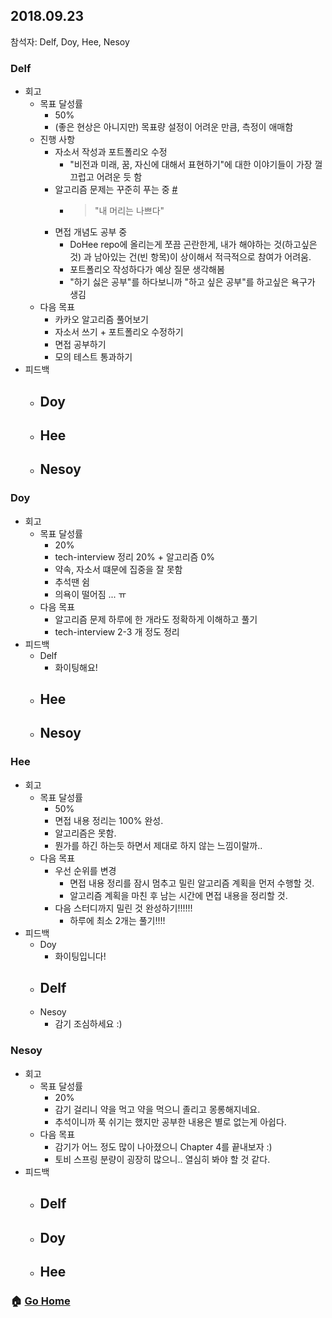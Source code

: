 ## 2018.09.23
참석자: Delf, Doy, Hee, Nesoy

### Delf
- 회고
  - 목표 달성률
    - 50%
    - (좋은 현상은 아니지만) 목표량 설정이 어려운 만큼, 측정이 애매함
  - 진행 사항
    - 자소서 작성과 포트폴리오 수정
      - "비전과 미래, 꿈, 자신에 대해서 표현하기"에 대한 이야기들이 가장 껄끄럽고 어려운 듯 함
    - 알고리즘 문제는 꾸준히 푸는 중 [#](https://github.com/Delf-Lee/Daily-Programing)
      - >"내 머리는 나쁘다"
    - 면접 개념도 공부 중
      - DoHee repo에 올리는게 쪼끔 곤란한게, 내가 해야하는 것(하고싶은 것) 과 남아있는 건(빈 항목)이 상이해서 적극적으로 참여가 어려움.
      - 포트폴리오 작성하다가 예상 질문 생각해봄
      - "하기 싫은 공부"를 하다보니까 "하고 싶은 공부"를 하고싶은 욕구가 생김
  - 다음 목표
    - 카카오 알고리즘 풀어보기
    - 자소서 쓰기 + 포트폴리오 수정하기
    - 면접 공부하기
    - 모의 테스트 통과하기
- 피드백
  - Doy
    -
  - Hee
    -
  - Nesoy
    -

### Doy
- 회고
  - 목표 달성률
    - 20%
    - tech-interview 정리 20% + 알고리즘 0%
    - 약속, 자소서 떄문에 집중을 잘 못함
    - 추석땐 쉼
    - 의욕이 떨어짐 ... ㅠ
  - 다음 목표
    - 알고리즘 문제 하루에 한 개라도 정확하게 이해하고 풀기
    - tech-interview 2-3 개 정도 정리
- 피드백
  - Delf
    - 화이팅해요!
  - Hee
    -
  - Nesoy
    -

### Hee
- 회고
  - 목표 달성률
    - 50%
    - 면접 내용 정리는 100% 완성.
    - 알고리즘은 못함.
    - 뭔가를 하긴 하는듯 하면서 제대로 하지 않는 느낌이랄까..
  - 다음 목표
    - 우선 순위를 변경
      - 면접 내용 정리를 잠시 멈추고 밀린 알고리즘 계획을 먼저 수행할 것.
      - 알고리즘 계획을 마친 후 남는 시간에 면접 내용을 정리할 것.
    - 다음 스터디까지 밀린 것 완성하기!!!!!!
      - 하루에 최소 2개는 풀기!!!!
- 피드백
  - Doy
    - 화이팅입니다!
  - Delf
    -
  - Nesoy
    - 감기 조심하세요 :)

### Nesoy
- 회고
  - 목표 달성률
    - 20%
    - 감기 걸리니 약을 먹고 약을 먹으니 졸리고 몽롱해지네요.
    - 추석이니까 푹 쉬기는 했지만 공부한 내용은 별로 없는게 아쉽다.
  - 다음 목표
    - 감기가 어느 정도 많이 나아졌으니 Chapter 4를 끝내보자 :)
    - 토비 스프링 분량이 굉장히 많으니.. 열심히 봐야 할 것 같다.
- 피드백
  - Delf
    -
  - Doy
    -
  - Hee
    -

### :house: [Go Home](https://github.com/T-WWL/WWL)
